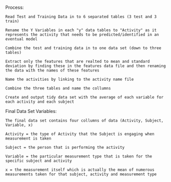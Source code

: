 Process:

	Read Test and Training Data in to 6 separated tables (3 test and 3 train)

	Rename the Y Variables in each "y" data tables to "Activity" as it represents the activity that needs to be predicted/identified in an eventual model

	Combine the test and training data in to one data set (down to three tables)

	Extract only the features that are realted to mean and standard deviation by finding these in the features data file and then renaming the data with the names of these features

	Name the activities by linking to the activity name file

	Combine the three tables and name the collumns

	Create and output tidy data set with the average of each variable for each activity and each subject

Final Data Set Variables:

	The final data set contains four collumns of data (Activity, Subject, Variable, x)

	Activity = the type of Activity that the Subject is engaging when measurement is taken

	Subject = the person that is performing the activity

	Variable = the particular measurement type that is taken for the specific subject and activity

	x = the measurement itself which is actually the mean of numerous measurements taken for that subject, activity and measurement type




